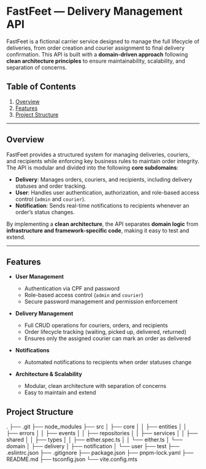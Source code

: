 # FastFeet — Delivery Management API

FastFeet is a fictional carrier service designed to manage the full lifecycle of deliveries, from order creation and courier assignment to final delivery confirmation. This API is built with a **domain-driven approach** following **clean architecture principles** to ensure maintainability, scalability, and separation of concerns.

## Table of Contents
1. [Overview](#overview)
2. [Features](#features)
3. [Project Structure](#project-structure)


---

## Overview

FastFeet provides a structured system for managing deliveries, couriers, and recipients while enforcing key business rules to maintain order integrity. The API is modular and divided into the following **core subdomains**:

- **Delivery**: Manages orders, couriers, and recipients, including delivery statuses and order tracking.
- **User**: Handles user authentication, authorization, and role-based access control (`admin` and `courier`).
- **Notification**: Sends real-time notifications to recipients whenever an order’s status changes.

By implementing a **clean architecture**, the API separates **domain logic** from **infrastructure and framework-specific code**, making it easy to test and extend.

---

## Features

- **User Management**
  - Authentication via CPF and password
  - Role-based access control (`admin` and `courier`)
  - Secure password management and permission enforcement

- **Delivery Management**
  - Full CRUD operations for couriers, orders, and recipients
  - Order lifecycle tracking (waiting, picked up, delivered, returned)
  - Ensures only the assigned courier can mark an order as delivered

- **Notifications**
  - Automated notifications to recipients when order statuses change

- **Architecture & Scalability**
  - Modular, clean architecture with separation of concerns
  - Easy to maintain and extend

## Project Structure
.
├── .git
├── node_modules
├── src
│   ├── core
│   │   ├── entities
│   │   ├── errors
│   │   ├── events
│   │   ├── repositories
│   │   ├── services
│   │   ├── shared
│   │   ├── types
│   │   ├── either.spec.ts
│   │   └── either.ts
│   └── domain
│       ├── delivery
│       ├── notification
│       └── user
├── test
├── .eslintrc.json
├── .gitignore
├── package.json
├── pnpm-lock.yaml
├── README.md
├── tsconfig.json
└── vite.config.mts
